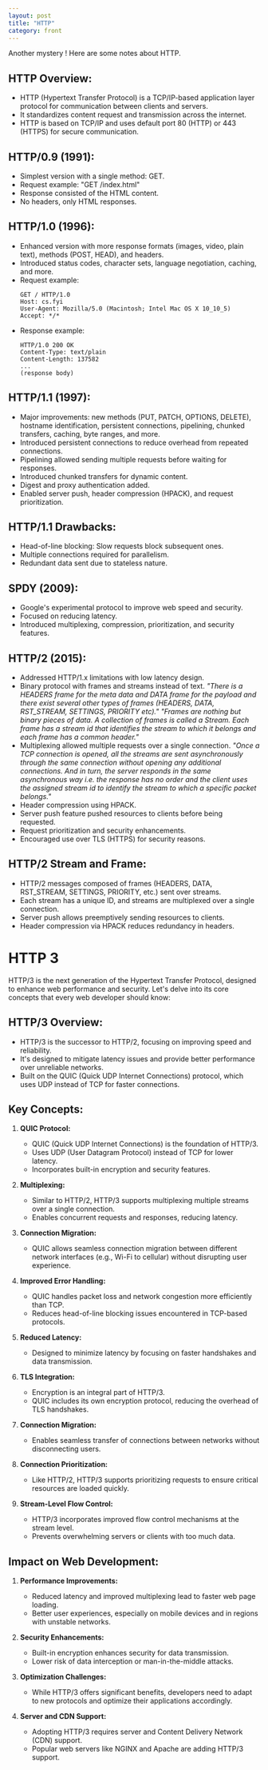 ```yaml
---
layout: post
title: "HTTP"
category: front
---
```


Another mystery !
Here are some notes about HTTP.

<!--more-->

## HTTP Overview:
- HTTP (Hypertext Transfer Protocol) is a TCP/IP-based application layer protocol for communication between clients and servers.
- It standardizes content request and transmission across the internet.
- HTTP is based on TCP/IP and uses default port 80 (HTTP) or 443 (HTTPS) for secure communication.

## HTTP/0.9 (1991):
- Simplest version with a single method: GET.
- Request example: "GET /index.html"
- Response consisted of the HTML content.
- No headers, only HTML responses.

## HTTP/1.0 (1996):
- Enhanced version with more response formats (images, video, plain text), methods (POST, HEAD), and headers.
- Introduced status codes, character sets, language negotiation, caching, and more.
- Request example:
  ```
  GET / HTTP/1.0
  Host: cs.fyi
  User-Agent: Mozilla/5.0 (Macintosh; Intel Mac OS X 10_10_5)
  Accept: */*
  ```
- Response example:
  ```
  HTTP/1.0 200 OK 
  Content-Type: text/plain
  Content-Length: 137582
  ...
  (response body)
  ```

## HTTP/1.1 (1997):
- Major improvements: new methods (PUT, PATCH, OPTIONS, DELETE), hostname identification, persistent connections, pipelining, chunked transfers, caching, byte ranges, and more.
- Introduced persistent connections to reduce overhead from repeated connections.
- Pipelining allowed sending multiple requests before waiting for responses.
- Introduced chunked transfers for dynamic content.
- Digest and proxy authentication added.
- Enabled server push, header compression (HPACK), and request prioritization.

## HTTP/1.1 Drawbacks:
- Head-of-line blocking: Slow requests block subsequent ones.
- Multiple connections required for parallelism.
- Redundant data sent due to stateless nature.

## SPDY (2009):
- Google's experimental protocol to improve web speed and security.
- Focused on reducing latency.
- Introduced multiplexing, compression, prioritization, and security features.

## HTTP/2 (2015):
- Addressed HTTP/1.x limitations with low latency design.
- Binary protocol with frames and streams instead of text.
	  *"There is a HEADERS frame for the meta data and DATA frame for the payload and there exist several other types of frames (HEADERS, DATA, RST_STREAM, SETTINGS, PRIORITY etc)."*
	  *"Frames are nothing but binary pieces of data. A collection of frames is called a Stream. Each frame has a stream id that identifies the stream to which it belongs and each frame has a common header."*
- Multiplexing allowed multiple requests over a single connection.
	  *"Once a TCP connection is opened, all the streams are sent asynchronously through the same connection without opening any additional connections. And in turn, the server responds in the same asynchronous way i.e. the response has no order and the client uses the assigned stream id to identify the stream to which a specific packet belongs."*
- Header compression using HPACK.
- Server push feature pushed resources to clients before being requested.
- Request prioritization and security enhancements.
- Encouraged use over TLS (HTTPS) for security reasons.

## HTTP/2 Stream and Frame:
- HTTP/2 messages composed of frames (HEADERS, DATA, RST_STREAM, SETTINGS, PRIORITY, etc.) sent over streams.
- Each stream has a unique ID, and streams are multiplexed over a single connection.
- Server push allows preemptively sending resources to clients.
- Header compression via HPACK reduces redundancy in headers.

# HTTP 3

HTTP/3 is the next generation of the Hypertext Transfer Protocol, designed to enhance web performance and security. Let's delve into its core concepts that every web developer should know:

## **HTTP/3 Overview:**
- HTTP/3 is the successor to HTTP/2, focusing on improving speed and reliability.
- It's designed to mitigate latency issues and provide better performance over unreliable networks.
- Built on the QUIC (Quick UDP Internet Connections) protocol, which uses UDP instead of TCP for faster connections.

## **Key Concepts:**

1. **QUIC Protocol:**
   - QUIC (Quick UDP Internet Connections) is the foundation of HTTP/3.
   - Uses UDP (User Datagram Protocol) instead of TCP for lower latency.
   - Incorporates built-in encryption and security features.

2. **Multiplexing:**
   - Similar to HTTP/2, HTTP/3 supports multiplexing multiple streams over a single connection.
   - Enables concurrent requests and responses, reducing latency.

3. **Connection Migration:**
   - QUIC allows seamless connection migration between different network interfaces (e.g., Wi-Fi to cellular) without disrupting user experience.

4. **Improved Error Handling:**
   - QUIC handles packet loss and network congestion more efficiently than TCP.
   - Reduces head-of-line blocking issues encountered in TCP-based protocols.

5. **Reduced Latency:**
   - Designed to minimize latency by focusing on faster handshakes and data transmission.

6. **TLS Integration:**
   - Encryption is an integral part of HTTP/3.
   - QUIC includes its own encryption protocol, reducing the overhead of TLS handshakes.

7. **Connection Migration:**
   - Enables seamless transfer of connections between networks without disconnecting users.

8. **Connection Prioritization:**
   - Like HTTP/2, HTTP/3 supports prioritizing requests to ensure critical resources are loaded quickly.

9. **Stream-Level Flow Control:**
   - HTTP/3 incorporates improved flow control mechanisms at the stream level.
   - Prevents overwhelming servers or clients with too much data.

## **Impact on Web Development:**

1. **Performance Improvements:**
   - Reduced latency and improved multiplexing lead to faster web page loading.
   - Better user experiences, especially on mobile devices and in regions with unstable networks.

2. **Security Enhancements:**
   - Built-in encryption enhances security for data transmission.
   - Lower risk of data interception or man-in-the-middle attacks.

3. **Optimization Challenges:**
   - While HTTP/3 offers significant benefits, developers need to adapt to new protocols and optimize their applications accordingly.

4. **Server and CDN Support:**
   - Adopting HTTP/3 requires server and Content Delivery Network (CDN) support.
   - Popular web servers like NGINX and Apache are adding HTTP/3 support.